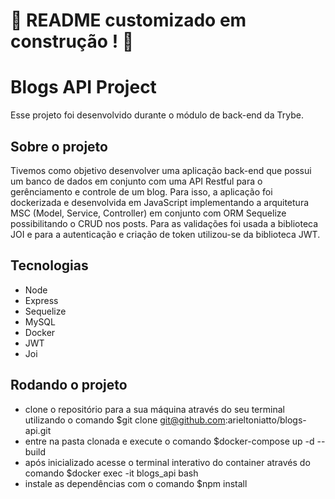 # :construction: README customizado em construção ! :construction:
<!-- Olá, Tryber!
Esse é apenas um arquivo inicial para o README do seu projeto no qual você pode customizar e reutilizar todas as vezes que for executar o trybe-publisher.

Para deixá-lo com a sua cara, basta alterar o seguinte arquivo da sua máquina: ~/.student-repo-publisher/custom/_NEW_README.md

É essencial que você preencha esse documento por conta própria, ok?
Não deixe de usar nossas dicas de escrita de README de projetos, e deixe sua criatividade brilhar!
:warning: IMPORTANTE: você precisa deixar nítido:
- quais arquivos/pastas foram desenvolvidos por você; 
- quais arquivos/pastas foram desenvolvidos por outra pessoa estudante;
- quais arquivos/pastas foram desenvolvidos pela Trybe.
-->
# Blogs API Project
Esse projeto foi desenvolvido durante o módulo de back-end da Trybe.

## Sobre o projeto
Tivemos como objetivo desenvolver uma aplicação back-end que possui um banco de dados em conjunto com uma API Restful para o gerênciamento e controle de um blog.
Para isso, a aplicação foi dockerizada e desenvolvida em JavaScript implementando a arquitetura MSC (Model, Service, Controller) em conjunto com ORM Sequelize possibilitando o CRUD nos posts. Para as validações foi usada a biblioteca JOI e para a autenticação e criação de token utilizou-se da biblioteca JWT.

## Tecnologias
- Node
- Express
- Sequelize
- MySQL
- Docker
- JWT
- Joi

## Rodando o projeto
 * clone o repositório para a sua máquina através do seu terminal utilizando o comando $git clone git@github.com:arieltoniatto/blogs-api.git
 * entre na pasta clonada e execute o comando $docker-compose up -d --build
 * após inicializado acesse o terminal interativo do container através do comando $docker exec -it blogs_api bash
 * instale as dependências com o comando $npm install
